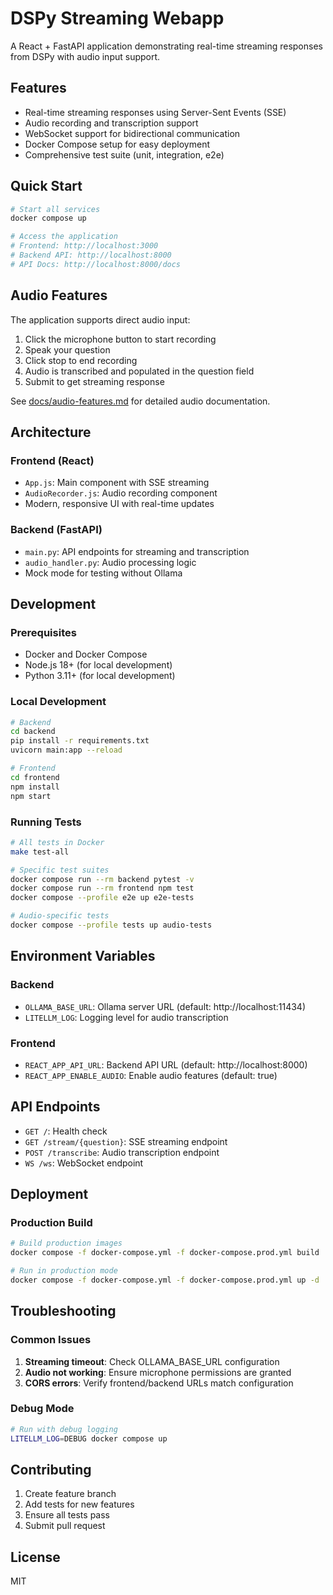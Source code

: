 # DSPy Streaming Webapp

A React + FastAPI application demonstrating real-time streaming responses from DSPy with audio input support.

## Features
- Real-time streaming responses using Server-Sent Events (SSE)
- Audio recording and transcription support
- WebSocket support for bidirectional communication
- Docker Compose setup for easy deployment
- Comprehensive test suite (unit, integration, e2e)

## Quick Start

```bash
# Start all services
docker compose up

# Access the application
# Frontend: http://localhost:3000
# Backend API: http://localhost:8000
# API Docs: http://localhost:8000/docs
```

## Audio Features
The application supports direct audio input:
1. Click the microphone button to start recording
2. Speak your question
3. Click stop to end recording
4. Audio is transcribed and populated in the question field
5. Submit to get streaming response

See [docs/audio-features.md](docs/audio-features.md) for detailed audio documentation.

## Architecture

### Frontend (React)
- `App.js`: Main component with SSE streaming
- `AudioRecorder.js`: Audio recording component
- Modern, responsive UI with real-time updates

### Backend (FastAPI)
- `main.py`: API endpoints for streaming and transcription
- `audio_handler.py`: Audio processing logic
- Mock mode for testing without Ollama

## Development

### Prerequisites
- Docker and Docker Compose
- Node.js 18+ (for local development)
- Python 3.11+ (for local development)

### Local Development
```bash
# Backend
cd backend
pip install -r requirements.txt
uvicorn main:app --reload

# Frontend
cd frontend
npm install
npm start
```

### Running Tests

```bash
# All tests in Docker
make test-all

# Specific test suites
docker compose run --rm backend pytest -v
docker compose run --rm frontend npm test
docker compose --profile e2e up e2e-tests

# Audio-specific tests
docker compose --profile tests up audio-tests
```

## Environment Variables

### Backend
- `OLLAMA_BASE_URL`: Ollama server URL (default: http://localhost:11434)
- `LITELLM_LOG`: Logging level for audio transcription

### Frontend
- `REACT_APP_API_URL`: Backend API URL (default: http://localhost:8000)
- `REACT_APP_ENABLE_AUDIO`: Enable audio features (default: true)

## API Endpoints

- `GET /`: Health check
- `GET /stream/{question}`: SSE streaming endpoint
- `POST /transcribe`: Audio transcription endpoint
- `WS /ws`: WebSocket endpoint

## Deployment

### Production Build
```bash
# Build production images
docker compose -f docker-compose.yml -f docker-compose.prod.yml build

# Run in production mode
docker compose -f docker-compose.yml -f docker-compose.prod.yml up -d
```

## Troubleshooting

### Common Issues
1. **Streaming timeout**: Check OLLAMA_BASE_URL configuration
2. **Audio not working**: Ensure microphone permissions are granted
3. **CORS errors**: Verify frontend/backend URLs match configuration

### Debug Mode
```bash
# Run with debug logging
LITELLM_LOG=DEBUG docker compose up
```

## Contributing
1. Create feature branch
2. Add tests for new features
3. Ensure all tests pass
4. Submit pull request

## License
MIT